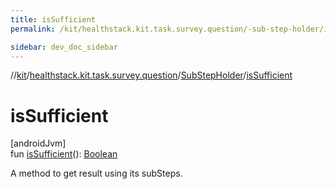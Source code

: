 ```yaml
---
title: isSufficient
permalink: /kit/healthstack.kit.task.survey.question/-sub-step-holder/is-sufficient.html

sidebar: dev_doc_sidebar
---
```

//[kit](../../../kit.html)/[healthstack.kit.task.survey.question](../index.html)/[SubStepHolder](index.html)/[isSufficient](is-sufficient.html)



# isSufficient



[androidJvm]\
fun [isSufficient](is-sufficient.html)(): [Boolean](https://kotlinlang.org/api/latest/jvm/stdlib/kotlin/-boolean/index.html)



A method to get result using its subSteps.





